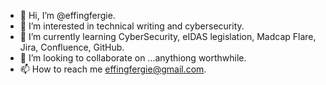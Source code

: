 - 👋 Hi, I’m @effingfergie.
- 👀 I’m interested in technical writing and cybersecurity.
- 🌱 I’m currently learning CyberSecurity, eIDAS legislation, Madcap Flare, Jira, Confluence, GitHub.
- 💞️ I’m looking to collaborate on ...anythiong worthwhile.
- 📫 How to reach me effingfergie@gmail.com.

<!---
effingfergie/effingfergie is a ✨ special ✨ repository because its `README.md` (this file) appears on your GitHub profile.
You can click the Preview link to take a look at your changes.
--->
